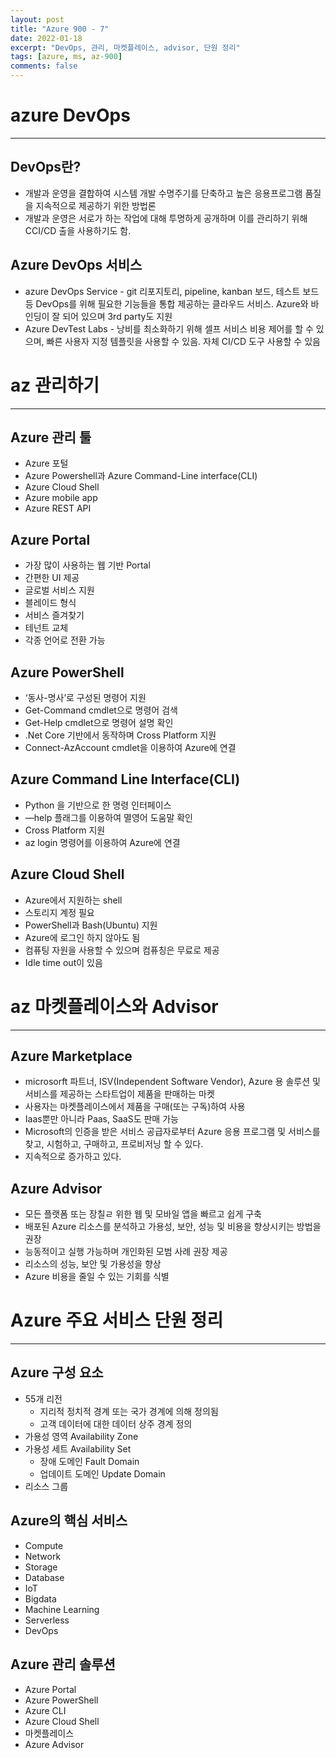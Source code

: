 ```yaml
---
layout: post
title: "Azure 900 - 7"
date: 2022-01-18
excerpt: "DevOps, 관리, 마켓플레이스, advisor, 단원 정리"
tags: [azure, ms, az-900]
comments: false
---
```


# azure DevOps

---

## DevOps란?

- 개발과 운영을 결합하여 시스템 개발 수명주기를 단축하고 높은 응용프로그램 품질을 지속적으로 제공하기 위한 방법론
- 개발과 운영은 서로가 하는 작업에 대해 투명하게 공개하며 이를 관리하기 위해 CCI/CD 출을 사용하기도 함.

## Azure DevOps 서비스

- azure DevOps Service - git 리포지토리, pipeline, kanban 보드, 테스트 보드 등 DevOps를 위해 필요한 기능들을 통합 제공하는 클라우드 서비스. Azure와 바인딩이 잘 되어 있으며 3rd party도 지원
- Azure DevTest Labs - 낭비를 최소화하기 위해 셀프 서비스 비용 제어를 할 수 있으며, 빠른 사용자 지정 템플릿을 사용할 수 있음. 자체 CI/CD 도구 사용할 수 있음

# az 관리하기

---

## Azure 관리 툴

- Azure 포털
- Azure Powershell과 Azure Command-Line interface(CLI)
- Azure Cloud Shell
- Azure mobile app
- Azure REST API

## Azure Portal

- 가장 많이 사용하는 웹 기반 Portal
- 간편한 UI 제공
- 글로벌 서비스 지원
- 블레이드 형식
- 서비스 즐겨찾기
- 테넌트 교체
- 각종 언어로 전환 가능

## Azure PowerShell

- ‘동사-명사’로 구성된 명령어 지원
- Get-Command cmdlet으로 명령어 검색
- Get-Help cmdlet으로 명령어 설명 확인
- .Net Core 기반에서 동작하며 Cross Platform 지원
- Connect-AzAccount cmdlet을 이용하여 Azure에 연결

## Azure Command Line Interface(CLI)

- Python 을 기반으로 한 명령 인터페이스
- —help 플래그를 이용하여 멸영어 도움말 확인
- Cross Platform 지원
- az login 명령어를 이용하여 Azure에 연결

## Azure Cloud Shell

- Azure에서 지원하는 shell
- 스토리지 계정 필요
- PowerShell과 Bash(Ubuntu) 지원
- Azure에 로그인 하지 않아도 됨
- 컴퓨팅 자원을 사용할 수 있으며 컴퓨칭은 무료로 제공
- Idle time out이 있음

# az 마켓플레이스와 Advisor

---

## Azure Marketplace

- microsorft 파트너, ISV(Independent Software Vendor), Azure 용 솔루션 및 서비스를 제공하는 스타트업이 제품을 판매하는 마켓
- 사용자는 마켓플레이스에서 제품을 구매(또는 구독)하여 사용
- Iaas뿐만 아니라 Paas, SaaS도 판매 가능
- Microsoft의 인증을 받은 서비스 공급자로부터 Azure 응용 프로그램 및 서비스를 찾고, 시험하고, 구매하고, 프로비저닝 할 수 있다.
- 지속적으로 증가하고 있다.

## Azure Advisor

- 모든 플랫폼 또는 장칠ㄹ 위한 웹 및 모바일 앱을 빠르고 쉽게 구축
- 배포된 Azure 리소스를 분석하고 가용성, 보안, 성능 및 비용을 향상시키는 방법을 권장
- 능동적이고 실행 가능하며 개인화된 모범 사례 권장 제공
- 리소스의 성능, 보안 및 가용성을 향상
- Azure 비용을 줄일 수 있는 기회를 식별

# Azure 주요 서비스 단원 정리

---

## Azure 구성 요소

- 55개 리전
  - 지리적 정치적 경계 또는 국가 경계에 의해 정의됨
  - 고객 데이터에 대한 데이터 상주 경계 정의
- 가용성 영역 Availability Zone
- 가용성 세트 Availability Set
  - 장애 도메인 Fault Domain
  - 업데이트 도메인 Update Domain
- 리소스 그룹

## Azure의 핵심 서비스

- Compute
- Network
- Storage
- Database
- IoT
- Bigdata
- Machine Learning
- Serverless
- DevOps

## Azure 관리 솔루션

- Azure Portal
- Azure PowerShell
- Azure CLI
- Azure Cloud Shell
- 마켓플레이스
- Azure Advisor

